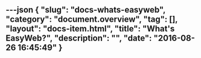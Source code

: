 ---json
{
    "slug": "docs-whats-easyweb",
    "category": "document.overview",
    "tag": [],
    "layout": "docs-item.html",
    "title": "What's EasyWeb?",
    "description": "",
    "date": "2016-08-26 16:45:49"
}
---
